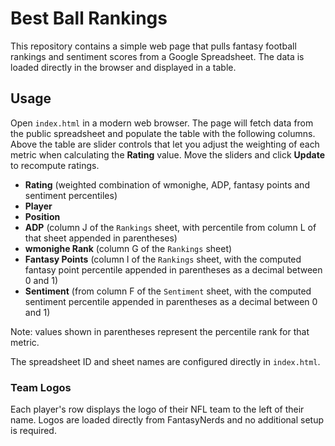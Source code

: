 # Best Ball Rankings

This repository contains a simple web page that pulls fantasy football rankings
and sentiment scores from a Google Spreadsheet. The data is loaded directly in
the browser and displayed in a table.

## Usage

Open `index.html` in a modern web browser. The page will fetch data from the
public spreadsheet and populate the table with the following columns. Above the
table are slider controls that let you adjust the weighting of each metric when
calculating the **Rating** value. Move the sliders and click **Update** to
recompute ratings.

- **Rating** (weighted combination of wmonighe, ADP, fantasy points and sentiment percentiles)
- **Player**
- **Position**
- **ADP** (column J of the `Rankings` sheet, with percentile from column L of that sheet appended in parentheses)
- **wmonighe Rank** (column G of the `Rankings` sheet)
- **Fantasy Points** (column I of the `Rankings` sheet, with the computed fantasy point percentile appended in parentheses as a decimal between 0 and 1)
- **Sentiment** (from column F of the `Sentiment` sheet, with the computed
  sentiment percentile appended in parentheses as a decimal between 0 and 1)

Note: values shown in parentheses represent the percentile rank for that metric.

The spreadsheet ID and sheet names are configured directly in `index.html`.

### Team Logos

Each player's row displays the logo of their NFL team to the left of their name.
Logos are loaded directly from FantasyNerds and no additional setup is required.

